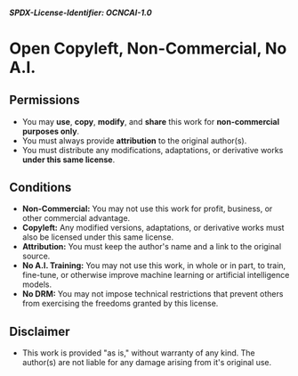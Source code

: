 ##### SPDX-License-Identifier: OCNCAI-1.0
# Open Copyleft, Non-Commercial, No A.I.
## Permissions
- You may **use**, **copy**, **modify**, and **share** this work for **non-commercial purposes only**.
- You must always provide **attribution** to the original author(s).
- You must distribute any modifications, adaptations, or derivative works **under this same license**. 
## Conditions
- **Non-Commercial:** You may not use this work for profit, business, or other commercial advantage.
- **Copyleft:** Any modified versions, adaptations, or derivative works must also be licensed under this same license. 
- **Attribution:** You must keep the author's name and a link to the original source.
- **No A.I. Training:** You may not use this work, in whole or in part, to train, fine-tune, or otherwise improve machine learning or artificial intelligence models.
- **No DRM:** You may not impose technical restrictions that prevent others from exercising the freedoms granted by this license. 
## Disclaimer
- This work is provided "as is," without warranty of any kind. The author(s) are not liable for any damage arising from it's original use. 
